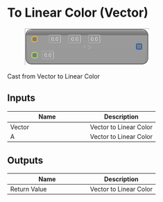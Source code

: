 # To Linear Color (Vector)

<div align="left" data-full-width="false">

<figure><img src="../../../../api/Math/Conversions/To_Linear_Color_(Vector).png" alt=""><figcaption></figcaption></figure>

</div>

Cast from Vector to Linear Color

## Inputs

<table><thead><tr><th width="170">Name</th><th>Description</th></tr></thead><tbody><tr><td>Vector</td><td>Vector to Linear Color</td></tr><tr><td>A</td><td>Vector to Linear Color</td></tr></tbody></table>

## Outputs

<table><thead><tr><th width="170">Name</th><th>Description</th></tr></thead><tbody><tr><td>Return Value</td><td>Vector to Linear Color</td></tr></tbody></table>
